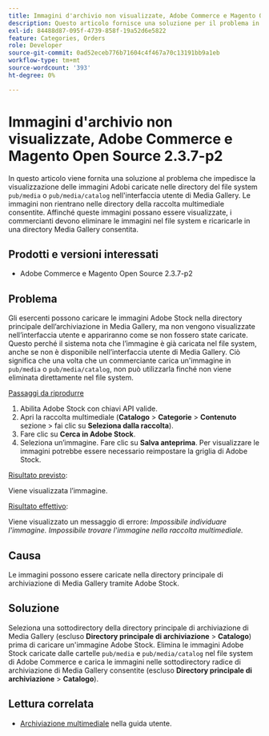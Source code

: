 ```yaml
---
title: Immagini d'archivio non visualizzate, Adobe Commerce e Magento Open Source 2.3.7-p2
description: Questo articolo fornisce una soluzione per il problema in cui le immagini stock di Adobi caricate nelle directory del file system "pub/media" o "pub/media/catalog" non vengono visualizzate nell’interfaccia utente di Media Gallery. Le immagini non rientrano nelle directory della raccolta multimediale consentite. Affinché queste immagini possano essere visualizzate, i commercianti devono eliminare le immagini nel file system e ricaricarle in una directory Media Gallery consentita.
exl-id: 84488d87-095f-4739-858f-19a52d6e5822
feature: Categories, Orders
role: Developer
source-git-commit: 0ad52eceb776b71604c4f467a70c13191bb9a1eb
workflow-type: tm+mt
source-wordcount: '393'
ht-degree: 0%

---
```


# Immagini d&#39;archivio non visualizzate, Adobe Commerce e Magento Open Source 2.3.7-p2

In questo articolo viene fornita una soluzione al problema che impedisce la visualizzazione delle immagini Adobi caricate nelle directory del file system `pub/media` o `pub/media/catalog` nell&#39;interfaccia utente di Media Gallery. Le immagini non rientrano nelle directory della raccolta multimediale consentite. Affinché queste immagini possano essere visualizzate, i commercianti devono eliminare le immagini nel file system e ricaricarle in una directory Media Gallery consentita.

## Prodotti e versioni interessati

* Adobe Commerce e Magento Open Source 2.3.7-p2


## Problema

Gli esercenti possono caricare le immagini Adobe Stock nella directory principale dell’archiviazione in Media Gallery, ma non vengono visualizzate nell’interfaccia utente e appariranno come se non fossero state caricate. Questo perché il sistema nota che l’immagine è già caricata nel file system, anche se non è disponibile nell’interfaccia utente di Media Gallery. Ciò significa che una volta che un commerciante carica un&#39;immagine in `pub/media` o `pub/media/catalog`, non può utilizzarla finché non viene eliminata direttamente nel file system.

<u>Passaggi da riprodurre</u>

1. Abilita Adobe Stock con chiavi API valide.
1. Apri la raccolta multimediale (**Catalogo** > **Categorie** > **Contenuto** sezione > fai clic su **Seleziona dalla raccolta**).
1. Fare clic su **Cerca in Adobe Stock**.
1. Seleziona un’immagine. Fare clic su **Salva anteprima**. Per visualizzare le immagini potrebbe essere necessario reimpostare la griglia di Adobe Stock.

<u>Risultato previsto</u>:

Viene visualizzata l’immagine.

<u>Risultato effettivo</u>:

Viene visualizzato un messaggio di errore: *Impossibile individuare l&#39;immagine. Impossibile trovare l&#39;immagine nella raccolta multimediale.*

## Causa

Le immagini possono essere caricate nella directory principale di archiviazione di Media Gallery tramite Adobe Stock.

## Soluzione

Seleziona una sottodirectory della directory principale di archiviazione di Media Gallery (escluso **Directory principale di archiviazione** > **Catalogo**) prima di caricare un&#39;immagine Adobe Stock.
Elimina le immagini Adobe Stock caricate dalle cartelle `pub/media` e `pub/media/catalog` nel file system di Adobe Commerce e carica le immagini nelle sottodirectory radice di archiviazione di Media Gallery consentite (escluso **Directory principale di archiviazione** > **Catalogo**).

## Lettura correlata

* [Archiviazione multimediale](https://docs.magento.com/user-guide/v2.3/cms/media-storage.html) nella guida utente.
